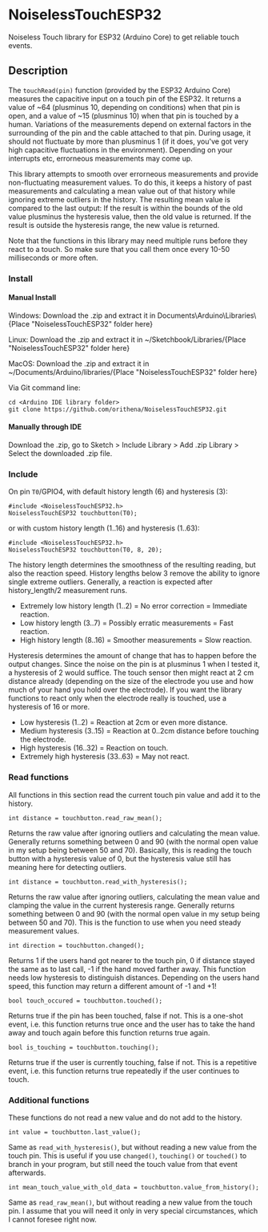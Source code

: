 # NoiselessTouchESP32

Noiseless Touch library for ESP32 (Arduino Core) to get reliable touch events.

## Description

The `touchRead(pin)` function (provided by the ESP32 Arduino Core) measures 
the capacitive input on a touch pin of the ESP32. It returns a value of 
~64 (plusminus 10, depending on conditions) when that pin is open, and a 
value of ~15 (plusminus 10) when that pin is touched by a human.
Variations of the measurements depend on external factors in the surrounding
of the pin and the cable attached to that pin. During usage, it should not 
fluctuate by more than plusminus 1 (if it does, you've got very high 
capacitive fluctuations in the environment).
Depending on your interrupts etc, errorneous measurements may come up.

This library attempts to smooth over errorneous measurements and provide 
non-fluctuating measurement values. To do this, it keeps a history of past 
measurements and calculating a mean value out of that history while ignoring
extreme outliers in the history. The resulting mean value is compared to the
last output: If the result is within the bounds of the old value plusminus
the hysteresis value, then the old value is returned. If the result is
outside the hysteresis range, the new value is returned.

Note that the functions in this library may need multiple runs before they 
react to a touch. So make sure that you call them once every 10-50 milliseconds
or more often.

### Install

#### Manual Install

Windows: Download the .zip and extract it in Documents\Arduino\Libraries\\\{Place "NoiselessTouchESP32" folder here}

Linux: Download the .zip and extract it in ~/Sketchbook/Libraries/{Place "NoiselessTouchESP32" folder here}

MacOS: Download the .zip and extract it in ~/Documents/Arduino/libraries/{Place "NoiselessTouchESP32" folder here}

Via Git command line:
```
cd <Arduino IDE library folder>
git clone https://github.com/orithena/NoiselessTouchESP32.git
```

#### Manually through IDE

Download the .zip, go to Sketch > Include Library > Add .zip Library > Select the downloaded .zip file.

### Include

On pin `T0`/GPIO4, with default history length (6) and hysteresis (3):
```
#include <NoiselessTouchESP32.h>
NoiselessTouchESP32 touchbutton(T0);
```
or with custom history length (1..16) and hysteresis (1..63):
```
#include <NoiselessTouchESP32.h>
NoiselessTouchESP32 touchbutton(T0, 8, 20);
```

The history length determines the smoothness of the resulting reading,
but also the reaction speed. History lengths below 3 remove the ability
to ignore single extreme outliers. Generally, a reaction is expected after
history_length/2 measurement runs.

*  Extremely low history length (1..2) = No error correction = Immediate reaction.
*  Low history length (3..7) = Possibly erratic measurements = Fast reaction.
*  High history length (8..16) = Smoother measurements = Slow reaction.

Hysteresis determines the amount of change that has to happen before the
output changes. Since the noise on the pin is at plusminus 1 when I tested
it, a hysteresis of 2 would suffice. The touch sensor then might react at 
2 cm distance already (depending on the size of the electrode you use and
how much of your hand you hold over the electrode). If you want the library
functions to react only when the electrode really is touched, use a hysteresis
of 16 or more.

*  Low hysteresis (1..2) = Reaction at 2cm or even more distance.
*  Medium hysteresis (3..15) = Reaction at 0..2cm distance before touching the electrode.
*  High hysteresis (16..32) = Reaction on touch.
*  Extremely high hysteresis (33..63) = May not react.

### Read functions

All functions in this section read the current touch pin value and add it to
the history.

```
int distance = touchbutton.read_raw_mean();
```
Returns the raw value after ignoring outliers and calculating the mean value.
Generally returns something between 0 and 90 (with the normal open value in 
my setup being between 50 and 70). Basically, this is reading the touch button
with a hysteresis value of 0, but the hysteresis value still has meaning
here for detecting outliers.

```
int distance = touchbutton.read_with_hysteresis();
```
Returns the raw value after ignoring outliers, calculating the mean value and
clamping the value in the current hysteresis range. Generally returns something
between 0 and 90 (with the normal open value in my setup being between 50 and 70).
This is the function to use when you need steady measurement values.

```
int direction = touchbutton.changed();
```
Returns 1 if the users hand got nearer to the touch pin, 0 if distance stayed
the same as to last call, -1 if the hand moved farther away. This function
needs low hysteresis to distinguish distances. Depending on the users hand speed,
this function may return a different amount of -1 and +1!

```
bool touch_occured = touchbutton.touched();
```
Returns true if the pin has been touched, false if not. This is a one-shot 
event, i.e. this function returns true once and the user has to take the
hand away and touch again before this function returns true again.

```
bool is_touching = touchbutton.touching();
```
Returns true if the user is currently touching, false if not. This is a
repetitive event, i.e. this function returns true repeatedly if the user
continues to touch.

### Additional functions

These functions do not read a new value and do not add to the history.

```
int value = touchbutton.last_value();
```
Same as `read_with_hysteresis()`, but without reading a new value from the 
touch pin. This is useful if you use `changed()`, `touching()` or `touched()`
to branch in your program, but still need the touch value from that event 
afterwards.

```
int mean_touch_value_with_old_data = touchbutton.value_from_history();
```
Same as `read_raw_mean()`, but without reading a new value from the touch pin.
I assume that you will need it only in very special circumstances, which I
cannot foresee right now.
